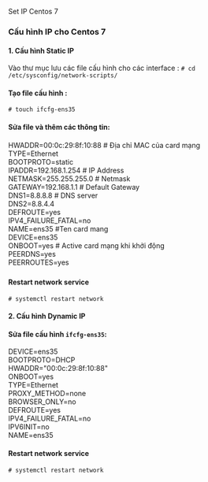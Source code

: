 Set IP Centos 7

### Cấu hình  IP cho Centos 7
#### 1. Cấu hình Static IP
Vào thư mục lưu các file cấu hình cho các interface :
`# cd /etc/sysconfig/network-scripts/`
#### Tạo file cấu hình :
`# touch ifcfg-ens35`
#### Sửa file và thêm các thông tin: 
####
HWADDR=00:0c:29:8f:10:88            # Địa chỉ MAC của card mạng  
TYPE=Ethernet  
BOOTPROTO=static  
IPADDR=192.168.1.254                    # IP Address  
NETMASK=255.255.255.0                   # Netmask  
GATEWAY=192.168.1.1                     # Default Gateway  
DNS1=8.8.8.8                            # DNS server  
DNS2=8.8.4.4  
DEFROUTE=yes  
IPV4_FAILURE_FATAL=no  
NAME=ens35					#Ten card mang  
DEVICE=ens35  
ONBOOT=yes                              # Active card mạng khi khởi động  
PEERDNS=yes  
PEERROUTES=yes  
#####
#### Restart network service
`# systemctl restart network`

#### 2. Cấu hình Dynamic IP
#### Sửa file cấu hình `ifcfg-ens35`:
DEVICE=ens35  
BOOTPROTO=DHCP  
HWADDR="00:0c:29:8f:10:88"  
ONBOOT=yes  
TYPE=Ethernet  
PROXY_METHOD=none  
BROWSER_ONLY=no  
DEFROUTE=yes  
IPV4_FAILURE_FATAL=no  
IPV6INIT=no  
NAME=ens35  
#### Restart network service
`# systemctl restart network`
